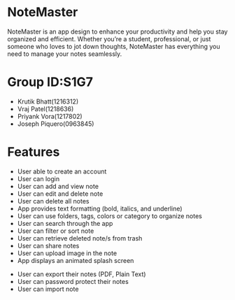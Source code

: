 # NoteMaster
NoteMaster is an app design to enhance your productivity and help you stay organized and efficient. Whether you’re a student, professional, or just someone who loves to jot down thoughts, NoteMaster has everything you need to manage your notes seamlessly.

# Group ID:S1G7
* Krutik Bhatt(1216312)
* Vraj Patel(1218636)
* Priyank Vora(1217802)
* Joseph Piquero(0963845)

# Features
* User able to create an account
* User can login
* User can add and view note
* User can edit and delete note
* User can delete all notes
* App provides text formatting (bold, italics, and underline)
* User can use folders, tags, colors or category to organize notes
* User can search through the app
* User can filter or sort note
* User can retrieve deleted note/s from trash
* User can share notes
* User can upload image in the note
* App displays an animated splash screen
<!-- * User can also create a schedule -->
* User can export their notes (PDF, Plain Text)
* User can password protect their notes
* User can import note